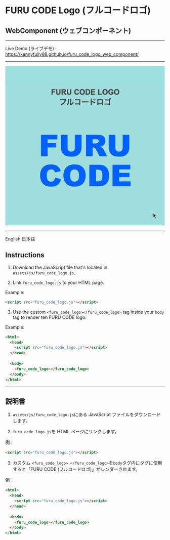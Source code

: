 # FURU CODE Logo (フルコードロゴ)

## WebComponent (ウェブコンポーネント)

---

Live Demo (ライブデモ) : https://kennyfully88.github.io/furu_code_logo_web_component/

---

![demo](/assets/images/demo_1_0_0.gif)

---

English 日本語

## Instructions

1. Download the JavaScript file that's located in `assets/js/furu_code_logo.js`.

2. Link `furu_code_logo.js` to your HTML page.

Example:

```html
<script src="furu_code_logo.js"></script>
```

3. Use the custom `<furu_code_logo></furu_code_logo>` tag inside your `body` tag to render teh FURU CODE logo.

Example:

```html
<html>
  <head>
    <script src="furu_code_logo.js"></script>
  </head>

  <body>
    <furu_code_logo></furu_code_logo>
  </body>
</html>
```

---

## 説明書

1.  `assets/js/furu_code_logo.js`にある JavaScript ファイルをダウンロードします。

2.  `furu_code_logo.js`を HTML ページにリンクします。

例：

```html
<script src="furu_code_logo.js"></script>
```

3.  カスタム `<furu_code_logo> </furu_code_logo>`を`body`タグ内にタグに使用すると「FURU CODE (フルコードロゴ)」がレンダーされます。

例：

```html
<html>
  <head>
    <script src="furu_code_logo.js"></script>
  </head>

  <body>
    <furu_code_logo></furu_code_logo>
  </body>
</html>
```

